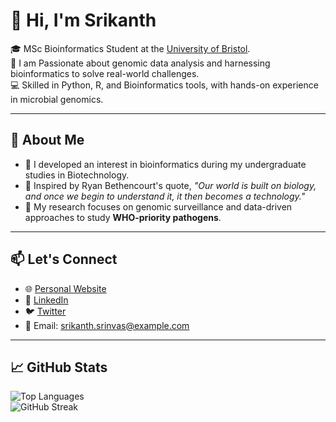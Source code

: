 # 👋 Hi, I'm Srikanth

🎓 MSc Bioinformatics Student at the [University of Bristol](https://www.bristol.ac.uk/studypostgraduate/taught/msc-bioinformatics/).  
🔬 I am Passionate about genomic data analysis and harnessing bioinformatics to solve real-world challenges.  
💻 Skilled in Python, R, and Bioinformatics tools, with hands-on experience in microbial genomics.  

---

## 🌱 About Me  

- 📖 I developed an interest in bioinformatics during my undergraduate studies in Biotechnology.  
- 🌟 Inspired by Ryan Bethencourt's quote, *"Our world is built on biology, and once we begin to understand it, it then becomes a technology."*  
- 🧬 My research focuses on genomic surveillance and data-driven approaches to study **WHO-priority pathogens**.  

---

## 📫 Let's Connect  

- 🌐 [Personal Website](https://srikanth-srinvas.github.io)  
- 💼 [LinkedIn](https://linkedin.com/in/srikanth-srinvas)  
- 🐦 [Twitter](https://twitter.com/srikanth_srinvas)  
- 📧 Email: srikanth.srinvas@example.com  

---

## 📈 GitHub Stats  

![Top Languages](https://github-readme-stats.vercel.app/api/top-langs/?username=srikanth-srinvas&layout=compact&theme=radical)  
![GitHub Streak](https://streak-stats.demolab.com/?user=srikanth-srinvas&theme=radical)  
